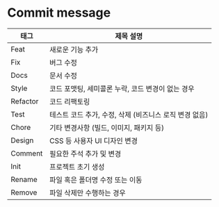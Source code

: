 # Commit message


| 태그       | 제목 설명                                             |
|------------|------------------------------------------------------|
| Feat       | 새로운 기능 추가                                     |
| Fix        | 버그 수정                                            |
| Docs       | 문서 수정                                            |
| Style      | 코드 포맷팅, 세미콜론 누락, 코드 변경이 없는 경우    |
| Refactor   | 코드 리팩토링                                        |
| Test       | 테스트 코드 추가, 수정, 삭제 (비즈니스 로직 변경 없음)|
| Chore      | 기타 변경사항 (빌드, 이미지, 패키지 등)              |
| Design     | CSS 등 사용자 UI 디자인 변경                         |
| Comment    | 필요한 주석 추가 및 변경                             |
| Init       | 프로젝트 초기 생성                                   |
| Rename     | 파일 혹은 폴더명 수정 또는 이동                      |
| Remove     | 파일 삭제만 수행하는 경우                             |

